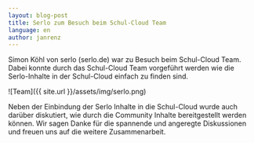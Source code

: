 ```yaml
---
layout: blog-post
title: Serlo zum Besuch beim Schul-Cloud Team
language: en
author: janrenz
---
```


Simon Köhl von serlo (serlo.de) war zu Besuch beim Schul-Cloud Team. Dabei konnte durch das Schul-Cloud Team vorgeführt werden wie die Serlo-Inhalte in der Schul-Cloud einfach zu finden sind. 

<!--more-->

![Team]({{ site.url }}/assets/img/serlo.png)

Neben der Einbindung der Serlo Inhalte in die Schul-Cloud wurde auch darüber diskutiert, wie durch die Community Inhalte bereitgestellt werden können. 
Wir sagen Danke für die spannende und angeregte Diskussionen und freuen uns auf die weitere Zusammenarbeit.
